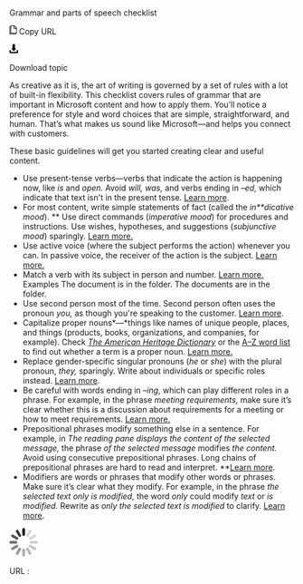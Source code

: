 ﻿# 

Grammar and parts of speech checklist

![Copy URL](media/grammar-parts-of-speech-checklist/Copy.png)
Copy URL

![Download](media/grammar-parts-of-speech-checklist/Download.png)

Download topic

As
creative as it is, the art of writing is governed by a set of rules
with a lot of built-in flexibility. This checklist covers rules
of grammar that are important in Microsoft content and how to apply
them. You’ll notice a preference for style and word choices that
are simple, straightforward, and human. That’s what makes us sound
like Microsoft—and helps you connect with customers.

These basic guidelines will get you started creating clear and useful content.

  - Use present-tense verbs—verbs that indicate the action is happening now, like *is* and *open.* Avoid *will, was,* and verbs ending in *–ed,* which indicate that text isn't in the present tense. [Learn more](https://worldready.cloudapp.net/Styleguide/Read?id=2700&topicid=25523).
  - For most content, write simple statements of fact (called the *in**dicative mood*). ** Use direct commands (*imperative mood*) for procedures and instructions. Use wishes, hypotheses, and suggestions (*subjunctive mood*) sparingly. [Learn more.
    ](https://worldready.cloudapp.net/Styleguide/Read?id=2700&topicid=25523)
  - Use
    active voice (where the subject performs the action) whenever you
    can. In passive voice, the receiver of the action is the subject. [Learn more.
    ](https://worldready.cloudapp.net/Styleguide/Read?id=2700&topicid=25523)
  - Match a verb with its subject in person and number. [Learn more.](https://worldready.cloudapp.net/Styleguide/Read?id=2700&topicid=25523)
    Examples
    The document is in the folder.
    The documents are in the folder. [
    ](https://worldready.cloudapp.net/Styleguide/Read?id=2700&topicid=25523)
  - Use second person most of the time. Second person often uses the pronoun *you,* as though you're speaking to the customer. [Learn more](https://worldready.cloudapp.net/Styleguide/Read?id=2700&topicid=25524).
  - Capitalize proper nouns*—*things
    like names of unique people, places, and things (products, books,
    organizations, and companies, for example). Check [*The American Heritage Dictionary*](https://ahdictionary.com/) or the [A–Z word list](https://worldready.cloudapp.net/Styleguide/Read?id=2700&topicid=25512) to find out whether a term is a proper noun. [Learn more.
    ](https://worldready.cloudapp.net/Styleguide/Read?id=2700&topicid=25525)
  - Replace gender-specific singular pronouns (*he* or *she*) with the plural pronoun, *they,* sparingly. Write about individuals or specific roles instead. [Learn more](https://worldready.cloudapp.net/Styleguide/Read?id=2700&topicid=25526).
  - Be careful with words ending in –*ing*, which can play different roles in a phrase. For example, in the phrase *meeting requirements,* make sure it’s clear whether this is a discussion about requirements for a meeting or how to meet requirements. [Learn more.
    ](https://worldready.cloudapp.net/Styleguide/Read?id=2700&topicid=25527)
  - Prepositional phrases modify something else in a sentence. For example, in *The reading pane displays the content of the selected message,* the phrase *of the selected message* modifies *the content.* Avoid using consecutive prepositional phrases. Long chains of prepositional phrases are hard to read and interpret. **[Learn more](https://worldready.cloudapp.net/Styleguide/Read?id=2700&topicid=25528).
  - Modifiers
    are words or phrases that modify other words or phrases. Make sure
    it’s clear what they modify. For example, in the phrase *the selected text only is modified,* the word *only* could modify *text* or *is modified.* Rewrite as *only the selected text is modified* to clarify. [Learn more](https://worldready.cloudapp.net/Styleguide/Read?id=2700&topicid=25529).

![In progress](media/grammar-parts-of-speech-checklist/activity-large.gif)

URL :

